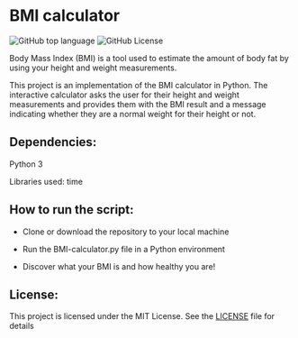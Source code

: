 # BMI calculator
![GitHub top language](https://img.shields.io/github/languages/top/herrerovir/bmi-calculator) ![GitHub License](https://img.shields.io/github/license/herrerovir/bmi-calculator)


Body Mass Index (BMI) is a tool used to estimate the amount of body fat by using your height and weight measurements.

This project is an implementation of the BMI calculator in Python. The interactive calculator asks the user for their height and weight measurements and provides them with the BMI result and a message indicating whether they are a normal weight for their height or not.

## Dependencies:

Python 3

Libraries used: time

## How to run the script:

* Clone or download the repository to your local machine

* Run the BMI-calculator.py file in a Python environment

* Discover what your BMI is and how healthy you are!

## License:

This project is licensed under the MIT License. See the [LICENSE](LICENSE)  file for details


